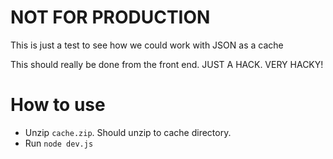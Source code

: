 # NOT FOR PRODUCTION

This is just a test to see how we could work with JSON as a cache

This should really be done from the front end. JUST A HACK. VERY HACKY!

# How to use

- Unzip `cache.zip`. Should unzip to cache directory.
- Run `node dev.js`